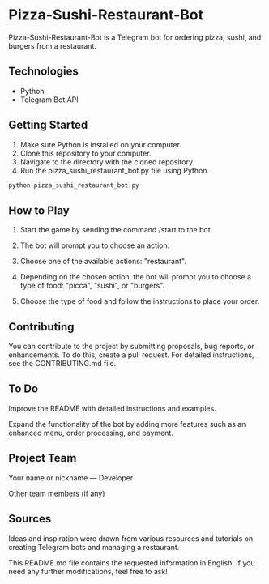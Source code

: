 # Pizza-Sushi-Restaurant-Bot

Pizza-Sushi-Restaurant-Bot is a Telegram bot for ordering pizza, sushi, and burgers from a restaurant.

## Technologies
- Python
- Telegram Bot API

## Getting Started
1. Make sure Python is installed on your computer.
2. Clone this repository to your computer.
3. Navigate to the directory with the cloned repository.
4. Run the pizza_sushi_restaurant_bot.py file using Python.

```bash
python pizza_sushi_restaurant_bot.py
```

## How to Play
1) Start the game by sending the command /start to the bot.

2) The bot will prompt you to choose an action.

3) Choose one of the available actions: "restaurant".

4) Depending on the chosen action, the bot will prompt you to choose a type of food: "picca", "sushi", or "burgers".

5) Choose the type of food and follow the instructions to place your order.


## Contributing
You can contribute to the project by submitting proposals, bug reports, or enhancements. To do this, create a pull request. For detailed instructions, see the CONTRIBUTING.md file.


## To Do
Improve the README with detailed instructions and examples.

Expand the functionality of the bot by adding more features such as an enhanced menu, order processing, and payment.


## Project Team
Your name or nickname — Developer

Other team members (if any)



## Sources
Ideas and inspiration were drawn from various resources and tutorials on creating Telegram bots and managing a restaurant.


This README.md file contains the requested information in English. If you need any further modifications, feel free to ask!

